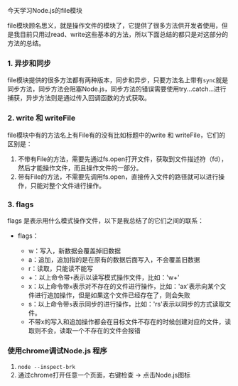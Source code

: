 今天学习Node.js的file模块

file模块顾名思义，就是操作文件的模块了，它提供了很多方法供开发者使用，但是我目前只用过read、write这些基本的方法，所以下面总结的都只是对这部分的方法的总结。

### 1. 异步和同步

file模块提供的很多方法都有两种版本，同步和异步，只要方法名上带有`sync`就是同步方法，同步方法会阻塞Node.js，同步方法的错误需要使用try...catch...进行捕获，异步方法则是通过传入回调函数的方式获取。

### 2. write 和 writeFile

file模块中有的方法名上有File有的没有比如标题中的write 和 writeFile，它们的区别是：
1. 不带有File的方法，需要先通过fs.open打开文件，获取到文件描述符（fd），然后才能操作文件，而且操作文件的一部分。
2. 带有File的方法，不需要先调用fs.open，直接传入文件的路径就可以进行操作，只能对整个文件进行操作。

### 3. flags

flags 是表示用什么模式操作文件，以下是我总结了的它们之间的联系：

- flags：

    - w：写入，新数据会覆盖掉旧数据
    - a：追加，追加指的是在原有的数据后面写入，不会覆盖旧数据
    - r：读取，只能读不能写
    - +：以上命令带`+`表示以读写模式操作文件，比如：'w+'
    - x：以上命令带`x`表示对不存在的文件进行操作，比如：'ax'表示向某个文件进行追加操作，但是如果这个文件已经存在了，则会失败
    - s：以上命令带`s`表示同步的进行操作，比如：'rs'表示以同步的方式读取文件。
    - 不带x的写入和追加操作都会在目标文件不存在的时候创建对应的文件，读取则不会，读取一个不存在的文件会报错


### 使用chrome调试Node.js 程序

1. `node --inspect-brk`
2. 通过chrome打开任意一个页面，右键检查 -> 点击Node.js图标